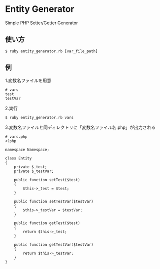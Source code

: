 # Entity Generator
Simple PHP Setter/Getter Generator
## 使い方
```
$ ruby entity_generator.rb [var_file_path]
```
## 例
1.変数名ファイルを用意
```
# vars
test
testVar
```
2.実行
```
$ ruby entity_generator.rb vars
```
3.変数名ファイルと同ディレクトリに「変数名ファイル名.php」が出力される
```
# vars.php
<?php

namespace Namespace;

class Entity
{
    private $_test;
    private $_testVar;

    public function setTest($test)
    {
        $this->_test = $test;
    }

    public function setTestVar($testVar)
    {
        $this->_testVar = $testVar;
    }

    public function getTest($test)
    {
        return $this->_test;
    }

    public function getTestVar($testVar)
    {
        return $this->_testVar;
    }
}
```
